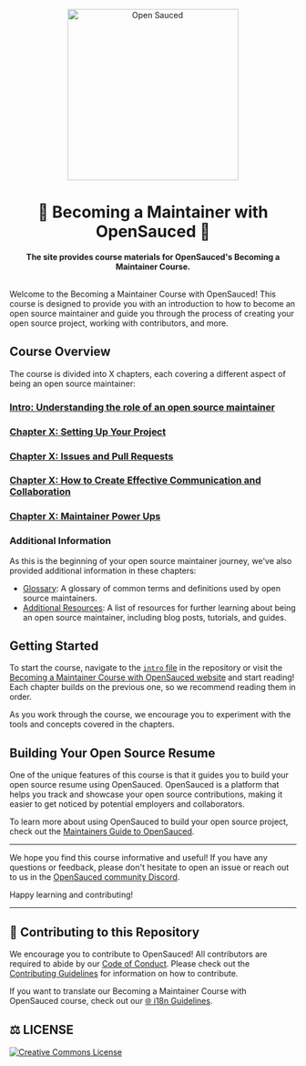 <div align="center">
  <br>
  <img alt="Open Sauced" src="https://i.ibb.co/7jPXt0Z/logo1-92f1a87f.png" width="300px">
  <h1>🍕 Becoming a Maintainer with OpenSauced 🍕</h1>
  <strong>The site provides course materials for OpenSauced's Becoming a Maintainer Course.</strong>
</div>
<br>

Welcome to the Becoming a Maintainer Course with OpenSauced! This course is designed to provide you with an introduction to how to become an open source maintainer and guide you through the process of creating your open source project, working with contributors, and more.

## Course Overview

The course is divided into X chapters, each covering a different aspect of being an open source maintainer:

### [Intro: Understanding the role of an open source maintainer](/intro.md)

### [Chapter X: Setting Up Your Project](/how-to-setup-your-project.md)

### [Chapter X: Issues and Pull Requests](/issues-and-pull-requests.md)


### [Chapter X: How to Create Effective Communication and Collaboration](/communication-and-collaboration.md)
 
### [Chapter X: Maintainer Power Ups](/maintainer-powerups.md)


### Additional Information

As this is the beginning of your open source maintainer journey, we've also provided additional information in these chapters:

- [Glossary](/glossary.md): A glossary of common terms and definitions used by open source maintainers.
- [Additional Resources](/additional-resources.md): A list of resources for further learning about being an open source maintainer, including blog posts, tutorials, and guides.

## Getting Started

To start the course, navigate to the [`intro` file](/intro.md) in the repository or visit the [Becoming a Maintainer Course with OpenSauced website](https://maintainer.opensauced.pizza/) and start reading! Each chapter builds on the previous one, so we recommend reading them in order.

As you work through the course, we encourage you to experiment with the tools and concepts covered in the chapters.

## Building Your Open Source Resume

One of the unique features of this course is that it guides you to build your open source resume using OpenSauced. OpenSauced is a platform that helps you track and showcase your open source contributions, making it easier to get noticed by potential employers and collaborators.

To learn more about using OpenSauced to build your open source project, check out the [Maintainers Guide to OpenSauced](https://docs.opensauced.pizza/maintainers/maintainers-guide-to-open-sauced/).

---

We hope you find this course informative and useful! If you have any questions or feedback, please don't hesitate to open an issue or reach out to us in the [OpenSauced community Discord](https://discord.com/invite/U2peSNf23P).

Happy learning and contributing!

---

## 🤝 Contributing to this Repository

We encourage you to contribute to OpenSauced! All contributors are required to abide by our [Code of Conduct](https://github.com/open-sauced/.github/blob/main/CODE_OF_CONDUCT.md). Please check out the [Contributing Guidelines](/CONTRIBUTING.md) for information on how to contribute.

If you want to translate our Becoming a Maintainer Course with OpenSauced course, check out our [🌐 i18n Guidelines](/i18n-guidelines.md).

## ⚖️ LICENSE

[![Creative Commons License](https://i.creativecommons.org/l/by/4.0/88x31.png)](https://creativecommons.org/licenses/by/4.0/)
